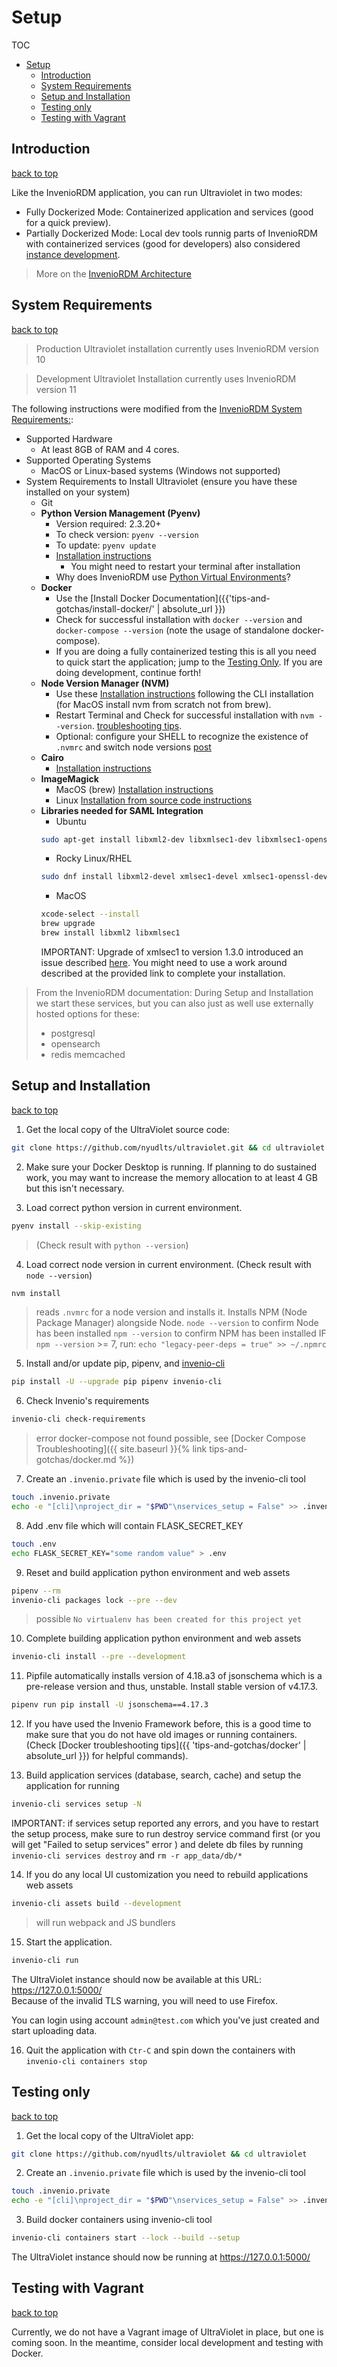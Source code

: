 # Setup

TOC
- [Setup](#setup)
  - [Introduction](#introduction)
  - [System Requirements](#system-requirements)
  - [Setup and Installation](#setup-and-installation)
  - [Testing only](#testing-only)
  - [Testing with Vagrant](#testing-with-vagrant)


## Introduction
[back to top](#setup)

Like the InvenioRDM application, you can run Ultraviolet in two modes:

- Fully Dockerized Mode: Containerized application and services (good for a quick preview).  
- Partially Dockerized Mode: Local dev tools runnig parts of InvenioRDM with containerized services (good for developers) also considered [instance development](https://inveniordm.docs.cern.ch/develop/getting-started/instance-development/#integrating-react-development-modules).

> More on the [InvenioRDM Architecture](https://inveniordm.docs.cern.ch/develop/architecture/)  

## System Requirements
[back to top](#setup)

> Production Ultraviolet installation currently uses InvenioRDM version 10

> Development Ultraviolet Installation currently uses InvenioRDM version 11

The following instructions were modified from the [InvenioRDM System Requirements:](https://inveniordm.docs.cern.ch/install/requirements/):

- Supported Hardware
  + At least 8GB of RAM and 4 cores.
- Supported Operating Systems
  - MacOS or Linux-based systems (Windows not supported)
- System Requirements to Install Ultraviolet (ensure you have these installed on your system)
  - Git
  - **Python Version Management (Pyenv)**
    + Version required: 2.3.20+
    + To check version: `pyenv --version`
    + To update: `pyenv update`
    + [Installation instructions](https://github.com/pyenv/pyenv#installation)
      + You might need to restart your terminal after installation
    + Why does InvenioRDM use [Python Virtual Environments](https://inveniordm.docs.cern.ch/install/requirements/#python-virtual-environments)?
  - **Docker**
    + Use the [Install Docker Documentation]({{'tips-and-gotchas/install-docker/' | absolute_url }})
    + Check for successful installation with `docker --version` and `docker-compose --version` (note the usage of standalone docker-compose).
    + If you are doing a fully containerized testing this is all you need to quick start the application; jump to the [Testing Only](#testing-only). If you are doing development, continue forth!
  - **Node Version Manager (NVM)**
    + Use these [Installation instructions](https://github.com/nvm-sh/nvm#installing-and-updating) following the CLI installation (for MacOS install nvm from scratch not from brew).
    + Restart Terminal and Check for successful installation with `nvm --version`. [troubleshooting tips](https://github.com/nvm-sh/nvm#troubleshooting-on-linux). 
    + Optional: configure your SHELL to recognize the existence of `.nvmrc` and switch node versions [post](https://medium.com/allenhwkim/bash-profile-for-git-and-nodejs-users-15d3fbc301f0) 
  - **Cairo**
    + [Installation instructions](https://invenio-formatter.readthedocs.io/en/latest/installation.html)
  - **ImageMagick**
    + MacOS (brew) [Installation instructions](https://imagemagick.org/script/download.php#macosx)
    + Linux [Installation from source code instructions](https://imagemagick.org/script/download.php#linux)
  - **Libraries needed for SAML Integration**
    + Ubuntu
    ```sh
    sudo apt-get install libxml2-dev libxmlsec1-dev libxmlsec1-openssl
    ```
    + Rocky Linux/RHEL
    ```sh
    sudo dnf install libxml2-devel xmlsec1-devel xmlsec1-openssl-devel libtool-ltdl-devel
    ```
    + MacOS
    ```sh
    xcode-select --install
    brew upgrade
    brew install libxml2 libxmlsec1
    ```
    IMPORTANT: Upgrade of xmlsec1 to version 1.3.0 introduced an issue described [here](https://github.com/xmlsec/python-xmlsec/issues/254). You might need to use a work around
    described at the provided link to complete your installation.
   

> From the InvenioRDM documentation: During Setup and Installation we start these services, but you can also just as well use externally hosted options for these:
> - postgresql
> - opensearch
> - redis memcached

## Setup and Installation
[back to top](#setup)

1. Get the local copy of the UltraViolet source code:
  ```sh
  git clone https://github.com/nyudlts/ultraviolet.git && cd ultraviolet
  ```
2. Make sure your Docker Desktop is running. If planning to do sustained work, you may want to increase the memory allocation to at least 4 GB but this isn't necessary.

3. Load correct python version in current environment. 
  ```sh
  pyenv install --skip-existing
  ```
  > (Check result with `python --version`)

4. Load correct node version in current environment. (Check result with `node --version`)
  ```sh
  nvm install
  ```
  > reads `.nvmrc` for a node version and installs it. Installs NPM (Node Package Manager) alongside Node.
  > `node --version` to confirm Node has been installed
  > `npm --version` to confirm NPM has been installed
  > IF `npm --version` >= 7, run: `echo "legacy-peer-deps = true" >> ~/.npmrc`

5. Install and/or update pip, pipenv, and [invenio-cli](https://invenio-cli.readthedocs.io/en/latest/)
  ```sh
  pip install -U --upgrade pip pipenv invenio-cli
  ```

6. Check Invenio's requirements
  ```sh
  invenio-cli check-requirements
  ```
  > error docker-compose not found possible, see [Docker Compose Troubleshooting]({{ site.baseurl }}{% link tips-and-gotchas/docker.md %})

7. Create an `.invenio.private` file which is used by the invenio-cli tool
  ```sh
  touch .invenio.private
  echo -e "[cli]\nproject_dir = "$PWD"\nservices_setup = False" >> .invenio.private
  ```

8. Add .env file which will contain FLASK_SECRET_KEY
  ```sh
  touch .env
  echo FLASK_SECRET_KEY="some random value" > .env
  ```

9. Reset and build application python environment and web assets
  ```sh
  pipenv --rm
  invenio-cli packages lock --pre --dev
  ```
  > possible `No virtualenv has been created for this project yet`


10. Complete building application python environment and web assets
  ```sh
  invenio-cli install --pre --development
  ```

11. Pipfile automatically installs version of 4.18.a3 of jsonschema which is a pre-release version and thus, unstable. Install stable version of v4.17.3. 
  ```sh
  pipenv run pip install -U jsonschema==4.17.3 
  ```

12. If you have used the Invenio Framework before, this is a good time to make sure that you do not have old images or running containers. (Check [Docker troubleshooting tips]({{ 'tips-and-gotchas/docker' | absolute_url }}) for helpful commands).

13. Build application services (database, search, cache) and setup the application for running
  ```sh
  invenio-cli services setup -N
  ```
  IMPORTANT: if services setup reported any errors, and you have to restart the setup process, make sure to run
  destroy service command first (or you will get "Failed to setup services" error ) and delete db files by running `invenio-cli services destroy` and `rm -r app_data/db/*`

14. If you do any local UI customization you need to rebuild applications web assets
  ```sh
  invenio-cli assets build --development
  ```
  > will run webpack and JS bundlers 

15. Start the application.
  ```sh
  invenio-cli run
  ```

  The UltraViolet instance should now be available at this URL: <https://127.0.0.1:5000/>  
  Because of the invalid TLS warning, you will need to use Firefox.

  You can login using account `admin@test.com` which you've just created and start uploading data.

16. Quit the application with `Ctr-C` and spin down the containers with `invenio-cli containers stop`

## Testing only
[back to top](#setup)

1. Get the local copy of the UltraViolet app:
  ```sh
  git clone https://github.com/nyudlts/ultraviolet && cd ultraviolet
  ```
2. Create an `.invenio.private` file which is used by the invenio-cli tool
  ```sh
  touch .invenio.private
  echo -e "[cli]\nproject_dir = "$PWD"\nservices_setup = False" >> .invenio.private
  ```

3. Build docker containers using invenio-cli tool
  ```sh
  invenio-cli containers start --lock --build --setup
  ```
  The UltraViolet instance should now be running at <https://127.0.0.1:5000/>

## Testing with Vagrant
[back to top](#setup)

Currently, we do not have a Vagrant image of UltraViolet in place, but one is coming soon. In the meantime, consider local development and testing with Docker.

